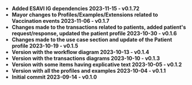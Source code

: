 - <b>Added ESAVI IG dependencies <b> 2023-11-15 - v0.1.72
- <b>Mayor changes to Profiles/Examples/Extensions related to Vaccination events<b> 2023-11-06 - v0.1.7
- <b>Changes made to the transactions related to patients, added patient's request/response, updated the patient profile<b> 2023-10-30 - v0.1.6
- <b>Changes made to the use case section and update of the Patient profile<b> 2023-10-19 - v0.1.5
- <b>Version with the workflow diagram<b> 2023-10-13 - v0.1.4
- <b>Version with the transactions diagrams<b> 2023-10-10 - v0.1.3
- <b>Version with some items having explicative text<b> 2023-10-05 - v0.1.2
- <b>Version with all the profiles and examples<b> 2023-10-04 - v0.1.1
- <b>Initial commit<b> 2023-09-14 - v0.1.0